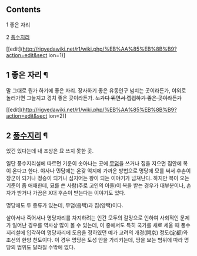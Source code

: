 ## Contents

    

1 좋은 자리

2 [풍수지리](%ED%92%8D%EC%88%98%EC%A7%80%EB%A6%AC.md)

[[edit](http://rigvedawiki.net/r1/wiki.php/%EB%AA%85%EB%8B%B9?action=edit&sect
ion=1)]

## 1 좋은 자리 ¶

말 그대로 뭔가 하기에 좋은 자리. 장사하기 좋은 유동인구 넘치는 곳이라든가, 야외로 놀러가면 그늘지고 경치 좋은 곳이라든가.
<del>노가다 뛰면서 렙업하기 좋은 곳이라든가</del>

[[edit](http://rigvedawiki.net/r1/wiki.php/%EB%AA%85%EB%8B%B9?action=edit&sect
ion=2)]

## 2 [풍수지리](%ED%92%8D%EC%88%98%EC%A7%80%EB%A6%AC.md) ¶

있긴 있다는데 내 조상은 묘 쓰지 못한 곳.

  

일단 풍수지리설에 따르면 기운이 솟아나는 곳에 [무덤](%EB%AC%B4%EB%8D%A4.md)을 쓰거나 집을 지으면 집안에 복이
온다고 한다. 야사나 민담에는 온갖 억지에 가까운 방법으로 명당에 묘를 써서 후손이 장군이 되거나 정승이 되거나 심지어는 왕이 되는 이야기가
넘쳐난다. 하지만 복이 오는 기준이 좀 애매한데, 묘를 쓴 사람(주로 고인의 아들)이 복을 받는 경우가 대부분이나, 손자가 받거나 가끔은
X대 후손이 받는다는 이야기도 있다.

  

명당에도 두 종류가 있는데, 무덤(음택)과 집(양택)이다.

  

살아서나 죽어서나 명당자리를 차지하려는 인간 모두의 갈망으로 인하여 사회적인 문제가 일어난 경우를 역사상 많이 볼 수 있는데, 이 중에서도
특히 국가를 새로 세울 때 풍수지리설에 입각하여 명당자리에 도읍을 정하였던 예가 고려의 개경(開京) 정도(定都)와 조선의 한양 천도이다. 이
경우 명당은 도성 안을 가리키는데, 땅을 보는 범위에 따라 명당의 범위도 달라질 수밖에 없다.

